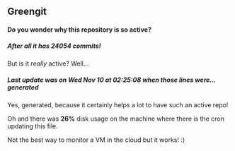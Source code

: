 ## Greengit

#### Do you wonder why this repository is so active?

##### After all it has 24054 commits!

But is it *really* active? Well...

##### Last update was on Wed Nov 10 at 02:25:08 when those lines were... generated

Yes, generated, because it certainly helps a lot to have such an active repo!

Oh and there was **26%** disk usage on the machine
where there is the cron updating this file.

Not the best way to monitor a VM in the cloud but it works! :)
